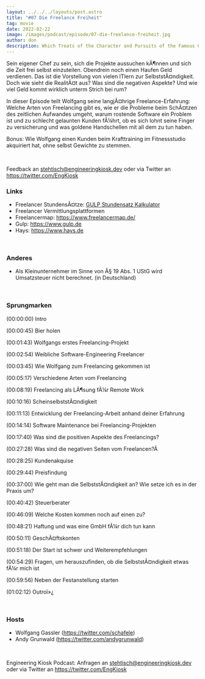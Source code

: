 ```yaml
---
layout: ../../../layouts/post.astro
title: "#07 Die Freelance Freiheit"
tag: movie
date: 2022-02-22
image: /images/podcast/episode/07-die-freelance-freiheit.jpg
author: don
description: Which Treats of the Character and Pursuits of the Famous Gentleman Don Quixote of La Mancha
---
```


<p><span>Sein eigener Chef zu sein, sich die Projekte aussuchen kÃ¶nnen und sich die Zeit frei selbst einzuteilen. Obendrein noch einen Haufen Geld verdienen. Das ist die Vorstellung von vielen ITlern zur SelbststÃ¤ndigkeit. Doch wie sieht die RealitÃ¤t aus? Was sind die negativen Aspekte? Und wie viel Geld kommt wirklich unterm Strich bei rum?</span></p><p><span>In dieser Episode teilt Wolfgang seine langjÃ¤hrige Freelance-Erfahrung: Welche Arten von Freelancing gibt es, wie er die Probleme beim SchÃ¤tzen des zeitlichen Aufwandes umgeht, warum rostende Software ein Problem ist und zu schlecht gelaunten Kunden fÃ¼hrt, ob es sich lohnt seine Finger zu versicherung und was goldene Handschellen mit all dem zu tun haben.</span></p><p><span>Bonus: Wie Wolfgang einen Kunden beim Krafttraining im Fitnessstudio akquiriert hat, ohne selbst Gewichte zu stemmen.</span></p><p><br></p><p><span>Feedback an </span><a href="mailto:stehtisch@engineeringkiosk.dev" rel="nofollow">stehtisch@engineeringkiosk.dev</a><span> oder via Twitter an </span><a href="https://twitter.com/EngKiosk" rel="nofollow">https://twitter.com/EngKiosk</a></p><h3><span>Links</span></h3><ul><li><span>Freelancer StundensÃ¤tze: </span><a href="https://www.gulp.de/stundensatzkalkulator" rel="nofollow">GULP Stundensatz Kalkulator</a></li><li><span>Freelancer Vermittlungsplattformen</span></li><li><span>Freelancermap: </span><a href="https://www.freelancermap.de/" rel="nofollow">https://www.freelancermap.de/</a></li><li><span>Gulp: </span><a href="https://www.gulp.de" rel="nofollow">https://www.gulp.de</a></li><li><span>Hays: </span><a href="https://www.hays.de" rel="nofollow">https://www.hays.de</a></li></ul><p><br></p><h3><span>Anderes</span></h3><ul><li><span>Als Kleinunternehmer im Sinne von Â§ 19 Abs. 1 UStG wird Umsatzsteuer nicht berechnet. (in Deutschland)</span></li></ul><p><br></p><h3><span>Sprungmarken</span></h3><p><span>(00:00:00) Intro</span></p><p><span>(00:00:45) Bier holen</span></p><p><span>(00:01:43) Wolfgangs erstes Freelancing-Projekt</span></p><p><span>(00:02:54) Weibliche Software-Engineering Freelancer</span></p><p><span>(00:03:45) Wie Wolfgang zum Freelancing gekommen ist</span></p><p><span>(00:05:17) Verschiedene Arten vom Freelancing</span></p><p><span>(00:08:19) Freelancing als LÃ¶sung fÃ¼r Remote Work</span></p><p><span>(00:10:16) ScheinselbststÃ¤ndigkeit</span></p><p><span>(00:11:13) Entwicklung der Freelancing-Arbeit anhand deiner Erfahrung</span></p><p><span>(00:14:14) Software Maintenance bei Freelancing-Projekten</span></p><p><span>(00:17:40) Was sind die positiven Aspekte des Freelancings?</span></p><p><span>(00:27:28) Was sind die negativen Seiten vom Freelancen?Â </span></p><p><span>(00:28:25) Kundenakquise</span></p><p><span>(00:29:44) Preisfindung</span></p><p><span>(00:37:00) Wie geht man die SelbststÃ¤ndigkeit an? Wie setze ich es in der Praxis um?</span></p><p><span>(00:40:42) Steuerberater</span></p><p><span>(00:46:09) Welche Kosten kommen noch auf einen zu?</span></p><p><span>(00:48:21) Haftung und was eine GmbH fÃ¼r dich tun kann</span></p><p><span>(00:50:11) GeschÃ¤ftskonten</span></p><p><span>(00:51:18) Der Start ist schwer und Weiterempfehlungen</span></p><p><span>(00:54:29) Fragen, um herauszufinden, ob die SelbststÃ¤ndigkeit etwas fÃ¼r mich ist</span></p><p><span>(00:59:56) Neben der Festanstellung starten</span></p><p><span>(01:02:12) Outro<span>ï»¿</span></span></p><p><br></p><h3><span>Hosts</span></h3><ul><li><span>Wolfgang Gassler (</span><a href="https://twitter.com/schafele" rel="nofollow">https://twitter.com/schafele</a><span>)</span></li><li><span>Andy Grunwald (</span><a href="https://twitter.com/andygrunwald" rel="nofollow">https://twitter.com/andygrunwald</a><span>)</span></li></ul><p><br></p><p><span>Engineering Kiosk Podcast: Anfragen an </span><a href="http://stehtisch@engineeringkiosk.dev" rel="nofollow">stehtisch@engineeringkiosk.dev</a><span> oder via Twitter an </span><a href="https://twitter.com/EngKiosk" rel="nofollow">https://twitter.com/EngKiosk</a><span> </span></p>